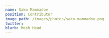 ```yaml
---
name: Sako Mammadov
position: Contributor
image_path: /images/photos/sako-mammadov.png
twitter: 
blurb: Mesh Head
---
```

